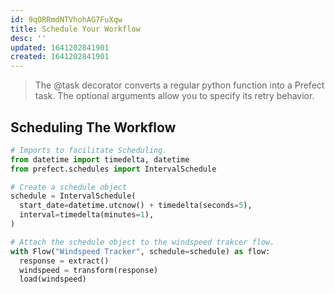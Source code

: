 ```yaml
---
id: 9qORRmdNTVhohAG7FuXqw
title: Schedule Your Workflow
desc: ''
updated: 1641202841901
created: 1641202841901
---
```


> The @task decorator converts a regular python function into a Prefect task. The optional arguments allow you to specify its retry behavior.

## Scheduling The Workflow

```python
# Imports to facilitate Scheduling.
from datetime import timedelta, datetime
from prefect.schedules import IntervalSchedule

# Create a schedule object
schedule = IntervalSchedule(
  start_date=datetime.utcnow() + timedelta(seconds=5),
  interval=timedelta(minutes=1),
)

# Attach the schedule object to the windspeed trakcer flow.
with Flow("Windspeed Tracker", schedule=schedule) as flow:
  response = extract()
  windspeed = transform(response)
  load(windspeed)
```
